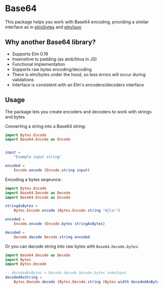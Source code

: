 # Base64

This package helps you work with Base64 encoding, providing a similar interface as in [elm/bytes](https://package.elm-lang.org/packages/elm/bytes/latest) and [elm/json](https://package.elm-lang.org/packages/elm/json/latest)

## Why another Base64 library?

* Supports Elm 0.19
* Insensitive to padding (as atob/btoa in JS)
* Functional implementation
* Supports raw bytes encoding/decoding
* There is elm/bytes under the hood, so less errors will occur during validations
* Interface is consistent with an Elm's encoders/decoders interface

## Usage

The package lets you create encoders and decoders to work with strings and bytes. 

Converting a string into a Base64 string:

```elm
import Bytes.Encode
import Base64.Encode as Encode


input =
    "Example input string"

encoded =
    Encode.encode (Encode.string input)

```

Encoding a bytes seqeunce:

```elm
import Bytes.Encode
import Base64.Decode as Decode
import Base64.Encode as Encode

stringAsBytes = 
    Bytes.Encode.encode (Bytes.Encode.string "H💩la!")

encoded =
    Encode.encode (Encode.bytes stringAsBytes)

decoded =
    Decode.decode Decode.string encoded
```

Or you can decode string into raw bytes with `Base64.Decode.bytes`:

```elm
import Base64.Decode as Decode
import Bytes
import Bytes.Decode

-- decodedAsBytes = Decode.decode Decode.bytes someInput
decodedAsString =
    Bytes.Decode.decode (Bytes.Decode.string (Bytes.width decodedAsBytes)) decodedAsBytes

```
